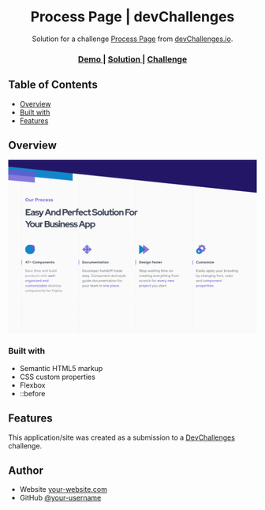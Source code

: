 <!-- Please update value in the {}  -->

<h1 align="center">Process Page | devChallenges</h1>

<div align="center">
   Solution for a challenge <a href="https://devchallenges.io/challenge/process-page" target="_blank">Process Page</a> from <a href="http://devchallenges.io" target="_blank">devChallenges.io</a>.
</div>

<div align="center">
  <h3>
    <a href="https://glowing-bublanina-dadcd0.netlify.app/">
      Demo
    </a>
    <span> | </span>
    <a href="https://devchallenges.io/solution/57943">
      Solution
    </a>
    <span> | </span>
    <a href="https://devchallenges.io/challenge/process-page">
      Challenge
    </a>
  </h3>
</div>

<!-- TABLE OF CONTENTS -->

## Table of Contents

- [Overview](#overview)
- [Built with](#built-with)
- [Features](#features)

<!-- OVERVIEW -->

## Overview

![Desktop](Desktop_1350px.jpg)

### Built with

<!-- This section should list any major frameworks that you built your project using. Here are a few examples.-->

- Semantic HTML5 markup
- CSS custom properties
- Flexbox
- ::before

## Features

This application/site was created as a submission to a [DevChallenges](https://devchallenges.io/challenges-dashboard) challenge.

## Author

- Website [your-website.com](https://{your-web-site-link})
- GitHub [@your-username](https://{github.com/your-usermame})
